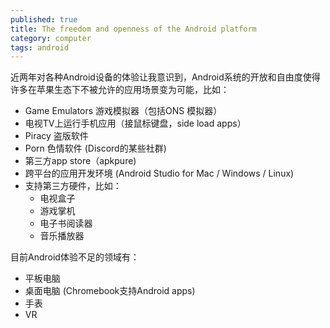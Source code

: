 ```yaml
---
published: true
title: The freedom and openness of the Android platform
category: computer
tags: android
---
```

近两年对各种Android设备的体验让我意识到，Android系统的开放和自由度使得许多在苹果生态下不被允许的应用场景变为可能，比如：

- Game Emulators 游戏模拟器（包括ONS 模拟器）
- 电视TV上运行手机应用（接鼠标键盘，side load apps）
- Piracy 盗版软件
- Porn 色情软件 (Discord的某些社群)
- 第三方app store（apkpure)
- 跨平台的应用开发环境 (Android Studio for Mac / Windows / Linux)
- 支持第三方硬件，比如：
  - 电视盒子
  - 游戏掌机
  - 电子书阅读器
  - 音乐播放器

目前Android体验不足的领域有：

- 平板电脑
- 桌面电脑 (Chromebook支持Android apps)
- 手表
- VR
